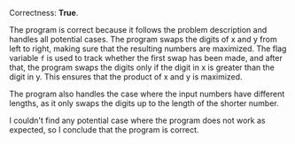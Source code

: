 Correctness: **True**.

The program is correct because it follows the problem description and handles all potential cases. The program swaps the digits of x and y from left to right, making sure that the resulting numbers are maximized. The flag variable `f` is used to track whether the first swap has been made, and after that, the program swaps the digits only if the digit in x is greater than the digit in y. This ensures that the product of x and y is maximized.

The program also handles the case where the input numbers have different lengths, as it only swaps the digits up to the length of the shorter number.

I couldn't find any potential case where the program does not work as expected, so I conclude that the program is correct.